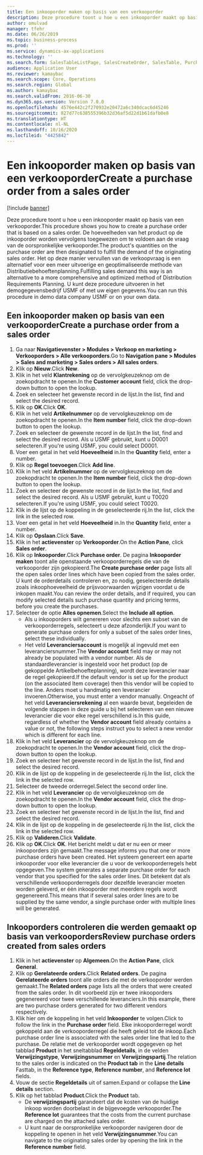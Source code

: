 ```yaml
---
title: Een inkooporder maken op basis van een verkooporder
description: Deze procedure toont u hoe u een inkooporder maakt op basis van een verkooporder.
author: omulvad
manager: tfehr
ms.date: 06/26/2019
ms.topic: business-process
ms.prod: ''
ms.service: dynamics-ax-applications
ms.technology: ''
ms.search.form: SalesTableListPage, SalesCreateOrder, SalesTable, PurchCreateFromSalesOrder, VendAccountItemLookup, SalesTableReferences, PurchTable, PurchTablePart
audience: Application User
ms.reviewer: kamaybac
ms.search.scope: Core, Operations
ms.search.region: Global
ms.author: kamaybac
ms.search.validFrom: 2016-06-30
ms.dyn365.ops.version: Version 7.0.0
ms.openlocfilehash: 4576e442c2f270932e20472a6c340dcac6d45246
ms.sourcegitcommit: 827d77c638555396b32d36af5d22d1b61dafb0e8
ms.translationtype: HT
ms.contentlocale: nl-NL
ms.lasthandoff: 10/16/2020
ms.locfileid: "4425842"
---
```

# <a name="create-a-purchase-order-from-a-sales-order"></a><span data-ttu-id="7c409-103">Een inkooporder maken op basis van een verkooporder</span><span class="sxs-lookup"><span data-stu-id="7c409-103">Create a purchase order from a sales order</span></span>

[!include [banner](../../includes/banner.md)]

<span data-ttu-id="7c409-104">Deze procedure toont u hoe u een inkooporder maakt op basis van een verkooporder.</span><span class="sxs-lookup"><span data-stu-id="7c409-104">This procedure shows you how to create a purchase order that is based on a sales order.</span></span> <span data-ttu-id="7c409-105">De hoeveelheden van het product op de inkooporder worden vervolgens toegewezen om te voldoen aan de vraag van de oorspronkelijke verkooporder.</span><span class="sxs-lookup"><span data-stu-id="7c409-105">The product's quantities on the purchase order are then designated to fulfill the demand of the originating sales order.</span></span> <span data-ttu-id="7c409-106">Het op deze manier vervullen van de verkoopvraag is een alternatief voor een meer uitvoerige en geoptimaliseerde methode van Distributiebehoeftenplanning.</span><span class="sxs-lookup"><span data-stu-id="7c409-106">Fulfilling sales demand this way is an alternative to a more comprehensive and optimized method of Distribution Requirements Planning.</span></span> <span data-ttu-id="7c409-107">U kunt deze procedure uitvoeren in het demogegevensbedrijf USMF of met uw eigen gegevens.</span><span class="sxs-lookup"><span data-stu-id="7c409-107">You can run this procedure in demo data company USMF or on your own data.</span></span>


## <a name="create-a-purchase-order-from-a-sales-order"></a><span data-ttu-id="7c409-108">Een inkooporder maken op basis van een verkooporder</span><span class="sxs-lookup"><span data-stu-id="7c409-108">Create a purchase order from a sales order</span></span>
1. <span data-ttu-id="7c409-109">Ga naar **Navigatievenster > Modules > Verkoop en marketing > Verkooporders > Alle verkooporders**.</span><span class="sxs-lookup"><span data-stu-id="7c409-109">Go to **Navigation pane > Modules > Sales and marketing > Sales orders > All sales orders**.</span></span>
2. <span data-ttu-id="7c409-110">Klik op **Nieuw**.</span><span class="sxs-lookup"><span data-stu-id="7c409-110">Click **New**.</span></span>
3. <span data-ttu-id="7c409-111">Klik in het veld **Klantrekening** op de vervolgkeuzeknop om de zoekopdracht te openen.</span><span class="sxs-lookup"><span data-stu-id="7c409-111">In the **Customer account** field, click the drop-down button to open the lookup.</span></span>
4. <span data-ttu-id="7c409-112">Zoek en selecteer het gewenste record in de lijst.</span><span class="sxs-lookup"><span data-stu-id="7c409-112">In the list, find and select the desired record.</span></span>
5. <span data-ttu-id="7c409-113">Klik op **OK**.</span><span class="sxs-lookup"><span data-stu-id="7c409-113">Click **OK**.</span></span>
6. <span data-ttu-id="7c409-114">Klik in het veld **Artikelnummer** op de vervolgkeuzeknop om de zoekopdracht te openen.</span><span class="sxs-lookup"><span data-stu-id="7c409-114">In the **Item number** field, click the drop-down button to open the lookup.</span></span>
7. <span data-ttu-id="7c409-115">Zoek en selecteer de gewenste record in de lijst.</span><span class="sxs-lookup"><span data-stu-id="7c409-115">In the list, find and select the desired record.</span></span> <span data-ttu-id="7c409-116">Als u USMF gebruikt, kunt u D0001 selecteren.</span><span class="sxs-lookup"><span data-stu-id="7c409-116">If you're using USMF, you could select D0001.</span></span>  
8. <span data-ttu-id="7c409-117">Voer een getal in het veld **Hoeveelheid** in.</span><span class="sxs-lookup"><span data-stu-id="7c409-117">In the **Quantity** field, enter a number.</span></span>
9. <span data-ttu-id="7c409-118">Klik op **Regel toevoegen**.</span><span class="sxs-lookup"><span data-stu-id="7c409-118">Click **Add line**.</span></span>
10. <span data-ttu-id="7c409-119">Klik in het veld **Artikelnummer** op de vervolgkeuzeknop om de zoekopdracht te openen.</span><span class="sxs-lookup"><span data-stu-id="7c409-119">In the **Item number** field, click the drop-down button to open the lookup.</span></span>
11. <span data-ttu-id="7c409-120">Zoek en selecteer de gewenste record in de lijst.</span><span class="sxs-lookup"><span data-stu-id="7c409-120">In the list, find and select the desired record.</span></span> <span data-ttu-id="7c409-121">Als u USMF gebruikt, kunt u T0020 selecteren.</span><span class="sxs-lookup"><span data-stu-id="7c409-121">If you're using USMF, you could select T0020.</span></span>  
12. <span data-ttu-id="7c409-122">Klik in de lijst op de koppeling in de geselecteerde rij.</span><span class="sxs-lookup"><span data-stu-id="7c409-122">In the list, click the link in the selected row.</span></span>
13. <span data-ttu-id="7c409-123">Voer een getal in het veld **Hoeveelheid** in.</span><span class="sxs-lookup"><span data-stu-id="7c409-123">In the **Quantity** field, enter a number.</span></span>
14. <span data-ttu-id="7c409-124">Klik op **Opslaan**.</span><span class="sxs-lookup"><span data-stu-id="7c409-124">Click **Save**.</span></span>
15. <span data-ttu-id="7c409-125">Klik in het **actievenster** op **Verkooporder**.</span><span class="sxs-lookup"><span data-stu-id="7c409-125">On the **Action Pane**, click **Sales order**.</span></span>
16. <span data-ttu-id="7c409-126">Klik op **Inkooporder**.</span><span class="sxs-lookup"><span data-stu-id="7c409-126">Click **Purchase order**.</span></span> <span data-ttu-id="7c409-127">De pagina **Inkooporder maken** toont alle openstaande verkooporderregels die van de verkooporder zijn gekopieerd.</span><span class="sxs-lookup"><span data-stu-id="7c409-127">The **Create purchase order** page lists all the open sales order lines which have been copied from the sales order.</span></span> <span data-ttu-id="7c409-128">U kunt de orderdetails controleren en, zo nodig, geselecteerde details zoals inkoophoeveelheid de prijsvoorwaarden wijzigen voordat u de inkopen maakt.</span><span class="sxs-lookup"><span data-stu-id="7c409-128">You can review the order details, and if required, you can modify selected details such purchase quantity and pricing terms, before you create the purchases.</span></span> 
17. <span data-ttu-id="7c409-129">Selecteer de optie **Alles opnemen**.</span><span class="sxs-lookup"><span data-stu-id="7c409-129">Select the **Include all option**.</span></span>
    - <span data-ttu-id="7c409-130">Als u inkooporders wilt genereren voor slechts een subset van de verkooporderregels, selecteert u deze afzonderlijk.</span><span class="sxs-lookup"><span data-stu-id="7c409-130">If you want to generate purchase orders for only a subset of the sales order lines, select these individually.</span></span>  
    - <span data-ttu-id="7c409-131">Het veld **Leveranciersaccount** is mogelijk al ingevuld met een leveranciersnummer.</span><span class="sxs-lookup"><span data-stu-id="7c409-131">The **Vendor account** field may or may not already be populated with a vendor number.</span></span> <span data-ttu-id="7c409-132">Als de standaardleverancier is ingesteld voor het product (op de gekoppelde Artikelbehoefteplanning), wordt deze leverancier naar de regel gekopieerd.</span><span class="sxs-lookup"><span data-stu-id="7c409-132">If the default vendor is set up for the product (on the associated Item coverage) then this vendor will be copied  to the line.</span></span> <span data-ttu-id="7c409-133">Anders moet u handmatig een leverancier invoeren.</span><span class="sxs-lookup"><span data-stu-id="7c409-133">Otherwise, you must enter a vendor manually.</span></span>  <span data-ttu-id="7c409-134">Ongeacht of het veld **Leveranciersrekening** al een waarde bevat, begeleiden de volgende stappen in deze guide u bij het selecteren van een nieuwe leverancier die voor elke regel verschillend is.</span><span class="sxs-lookup"><span data-stu-id="7c409-134">In this guide, regardless of whether the **Vendor account** field already contains a value or not, the following steps instruct you to select a new vendor which is different for each line.</span></span>  
18. <span data-ttu-id="7c409-135">Klik in het veld **Leverancier** op de vervolgkeuzeknop om de zoekopdracht te openen.</span><span class="sxs-lookup"><span data-stu-id="7c409-135">In the **Vendor account** field, click the drop-down button to open the lookup.</span></span>
19. <span data-ttu-id="7c409-136">Zoek en selecteer het gewenste record in de lijst.</span><span class="sxs-lookup"><span data-stu-id="7c409-136">In the list, find and select the desired record.</span></span>
20. <span data-ttu-id="7c409-137">Klik in de lijst op de koppeling in de geselecteerde rij.</span><span class="sxs-lookup"><span data-stu-id="7c409-137">In the list, click the link in the selected row.</span></span>
21. <span data-ttu-id="7c409-138">Selecteer de tweede orderregel.</span><span class="sxs-lookup"><span data-stu-id="7c409-138">Select the second order line.</span></span>
22. <span data-ttu-id="7c409-139">Klik in het veld **Leverancier** op de vervolgkeuzeknop om de zoekopdracht te openen.</span><span class="sxs-lookup"><span data-stu-id="7c409-139">In the **Vendor account** field, click the drop-down button to open the lookup.</span></span>
23. <span data-ttu-id="7c409-140">Zoek en selecteer het gewenste record in de lijst.</span><span class="sxs-lookup"><span data-stu-id="7c409-140">In the list, find and select the desired record.</span></span>
24. <span data-ttu-id="7c409-141">Klik in de lijst op de koppeling in de geselecteerde rij.</span><span class="sxs-lookup"><span data-stu-id="7c409-141">In the list, click the link in the selected row.</span></span>
25. <span data-ttu-id="7c409-142">Klik op **Valideren**.</span><span class="sxs-lookup"><span data-stu-id="7c409-142">Click **Validate**.</span></span>
26. <span data-ttu-id="7c409-143">Klik op **OK**.</span><span class="sxs-lookup"><span data-stu-id="7c409-143">Click **OK**.</span></span> <span data-ttu-id="7c409-144">Het bericht meldt u dat er nu een or meer inkooporders zijn gemaakt.</span><span class="sxs-lookup"><span data-stu-id="7c409-144">The message informs you that one or more purchase orders have been created.</span></span> <span data-ttu-id="7c409-145">Het systeem genereert een aparte inkooporder voor elke leverancier die u voor de verkooporderregels hebt opgegeven.</span><span class="sxs-lookup"><span data-stu-id="7c409-145">The system generates a separate purchase order for each vendor that you specified for the sales order lines.</span></span> <span data-ttu-id="7c409-146">Dit betekent dat als verschillende verkooporderregels door dezelfde leverancier moeten worden geleverd, er één inkooporder met meerdere regels wordt gegenereerd.</span><span class="sxs-lookup"><span data-stu-id="7c409-146">This means that if several sales order lines are to be supplied by the same vendor, a single purchase order with multiple lines will be generated.</span></span>  

## <a name="review-purchase-orders-created-from-sales-orders"></a><span data-ttu-id="7c409-147">Inkooporders controleren die werden gemaakt op basis van verkooporders</span><span class="sxs-lookup"><span data-stu-id="7c409-147">Review purchase orders created from sales orders</span></span>
1. <span data-ttu-id="7c409-148">Klik in het **actievenster** op **Algemeen**.</span><span class="sxs-lookup"><span data-stu-id="7c409-148">On the **Action Pane**, click **General**.</span></span>
2. <span data-ttu-id="7c409-149">Klik op **Gerelateerde orders**.</span><span class="sxs-lookup"><span data-stu-id="7c409-149">Click **Related orders**.</span></span> <span data-ttu-id="7c409-150">De pagina **Gerelateerde orders** toont alle orders die met de verkooporder werden gemaakt.</span><span class="sxs-lookup"><span data-stu-id="7c409-150">The **Related orders** page lists all the orders that were created from the sales order.</span></span> <span data-ttu-id="7c409-151">In dit voorbeeld zijn er twee inkooporders gegenereerd voor twee verschillende leveranciers.</span><span class="sxs-lookup"><span data-stu-id="7c409-151">In this example, there are two purchase orders generated for two different vendors respectively.</span></span> 
3. <span data-ttu-id="7c409-152">Klik hier om de koppeling in het veld **Inkooporder** te volgen.</span><span class="sxs-lookup"><span data-stu-id="7c409-152">Click to follow the link in the **Purchase order** field.</span></span> <span data-ttu-id="7c409-153">Elke inkooporderregel wordt gekoppeld aan de verkooporderregel die heeft geleid tot de inkoop.</span><span class="sxs-lookup"><span data-stu-id="7c409-153">Each purchase order line is associated with the sales order line that led to the purchase.</span></span> <span data-ttu-id="7c409-154">De relatie met de verkooporder wordt opgegeven op het tabblad **Product** in het sneltabblad **Regeldetails**, in de velden **Verwijzingstype**, **Verwijzingsnummer** en **Verwijzingspartij**.</span><span class="sxs-lookup"><span data-stu-id="7c409-154">The relation to the sales order is indicated on the **Product tab** in the **Line details** Fasttab, in the **Reference type**, **Reference number**, and **Reference lot** fields.</span></span>  
4. <span data-ttu-id="7c409-155">Vouw de sectie **Regeldetails** uit of samen.</span><span class="sxs-lookup"><span data-stu-id="7c409-155">Expand or collapse the **Line details** section.</span></span>
5. <span data-ttu-id="7c409-156">Klik op het tabblad **Product**.</span><span class="sxs-lookup"><span data-stu-id="7c409-156">Click the **Product** tab.</span></span>
    - <span data-ttu-id="7c409-157">De **verwijzingspartij** garandeert dat de kosten van de huidige inkoop worden doorbelast in de bijgevoegde verkooporder.</span><span class="sxs-lookup"><span data-stu-id="7c409-157">The **Reference lot** guarantees that the costs from the current purchase are charged on the attached sales order.</span></span>  
    - <span data-ttu-id="7c409-158">U kunt naar de oorspronkelijke verkooporder navigeren door de koppeling te openen in het veld **Verwijzingsnummer**.</span><span class="sxs-lookup"><span data-stu-id="7c409-158">You can navigate to the originating sales order by opening the link in the **Reference number** field.</span></span>  

